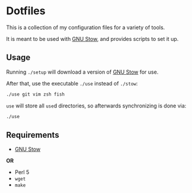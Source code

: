 Dotfiles
========

This is a collection of my configuration files for a variety of tools.

It is meant to be used with [GNU Stow][], and provides scripts to set it up.

Usage
-----

Running `./setup` will download a version of [GNU Stow][] for use.

After that, use the executable `./use` instead of `./stow`:

```sh
./use git vim zsh fish
```

`use` will store all `use`d directories, so afterwards synchronizing is done via:

```sh
./use
```

Requirements
------------

- [GNU Stow][]

**OR**

- Perl 5
- `wget`
- `make`

[GNU Stow]: https://www.gnu.org/software/stow/
